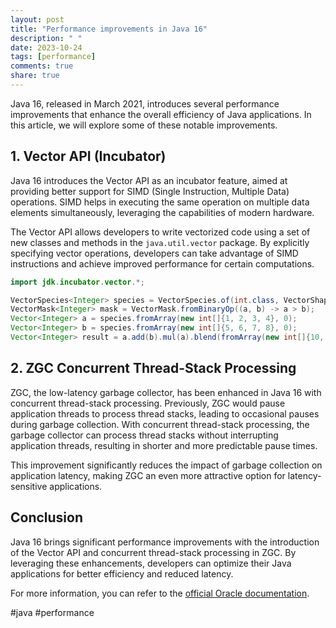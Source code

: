 ```yaml
---
layout: post
title: "Performance improvements in Java 16"
description: " "
date: 2023-10-24
tags: [performance]
comments: true
share: true
---
```


Java 16, released in March 2021, introduces several performance improvements that enhance the overall efficiency of Java applications. In this article, we will explore some of these notable improvements.

## 1. Vector API (Incubator)

Java 16 introduces the Vector API as an incubator feature, aimed at providing better support for SIMD (Single Instruction, Multiple Data) operations. SIMD helps in executing the same operation on multiple data elements simultaneously, leveraging the capabilities of modern hardware.

The Vector API allows developers to write vectorized code using a set of new classes and methods in the `java.util.vector` package. By explicitly specifying vector operations, developers can take advantage of SIMD instructions and achieve improved performance for certain computations.

```java
import jdk.incubator.vector.*;

VectorSpecies<Integer> species = VectorSpecies.of(int.class, VectorShape.S_128_BIT);
VectorMask<Integer> mask = VectorMask.fromBinaryOp((a, b) -> a > b);
Vector<Integer> a = species.fromArray(new int[]{1, 2, 3, 4}, 0);
Vector<Integer> b = species.fromArray(new int[]{5, 6, 7, 8}, 0);
Vector<Integer> result = a.add(b).mul(a).blend(fromArray(new int[]{10, 10, 10, 10}, 0), mask);
```

## 2. ZGC Concurrent Thread-Stack Processing

ZGC, the low-latency garbage collector, has been enhanced in Java 16 with concurrent thread-stack processing. Previously, ZGC would pause application threads to process thread stacks, leading to occasional pauses during garbage collection. With concurrent thread-stack processing, the garbage collector can process thread stacks without interrupting application threads, resulting in shorter and more predictable pause times.

This improvement significantly reduces the impact of garbage collection on application latency, making ZGC an even more attractive option for latency-sensitive applications.

## Conclusion

Java 16 brings significant performance improvements with the introduction of the Vector API and concurrent thread-stack processing in ZGC. By leveraging these enhancements, developers can optimize their Java applications for better efficiency and reduced latency.

For more information, you can refer to the [official Oracle documentation](https://docs.oracle.com/en/java/javase/16/).

#java #performance